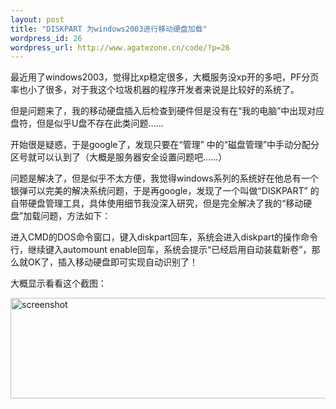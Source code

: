 ```yaml
--- 
layout: post
title: "DISKPART 为windows2003进行移动硬盘加载"
wordpress_id: 26
wordpress_url: http://www.agatezone.cn/code/?p=26
---
```

最近用了windows2003，觉得比xp稳定很多，大概服务没xp开的多吧，PF分页率也小了很多，对于我这个垃圾机器的程序开发者来说是比较好的系统了。

但是问题来了，我的移动硬盘插入后检查到硬件但是没有在“我的电脑”中出现对应盘符，但是似乎U盘不存在此类问题……

开始很是疑惑，于是google了，发现只要在“管理” 中的“磁盘管理”中手动分配分区号就可以认到了（大概是服务器安全设置问题吧……）

问题是解决了，但是似乎不太方便，我觉得windows系列的系统好在他总有一个银弹可以完美的解决系统问题，于是再google，发现了一个叫做“DISKPART” 的自带硬盘管理工具，具体使用细节我没深入研究，但是完全解决了我的“移动硬盘”加载问题，方法如下：

进入CMD的DOS命令窗口，键入diskpart回车，系统会进入diskpart的操作命令行，继续键入automount enable回车，系统会提示“已经启用自动装载新卷”，那么就OK了，插入移动硬盘即可实现自动识别了！

大概显示看看这个截图：

<img src="http://photo14.yupoo.com/20071229/172648_774162697_gpzxppxa.jpg" alt="screenshot" height="161" width="522" />
